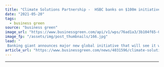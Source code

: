```yaml
---
title: "Climate Solutions Partnership -  HSBC banks on $100m initiative with WRI and WWF"
date: "2021-05-20"
tags: 
  - business green
source: "business green"
image_url: "https://www.businessgreen.com/api/v1/wps/76ad1a3/3b104f65-0a37-46a9-b6c8-bfd9d5c3856b/1/HSBC-NBS-185x114.jpg"
image_fp: "/assets/img/post_thumbnails/166.jpg"
lead: "
 Banking giant announces major new global initiative that will see it work with WWF and the World Resources Institute to unlock barriers to clean tech investment and drive development of nature-based solutions ..."
article_url: "https://www.businessgreen.com/news/4031596/climate-solutions-partnership-hsbc-banks-usd100m-initiative-wri-wwf"
---
```


---
